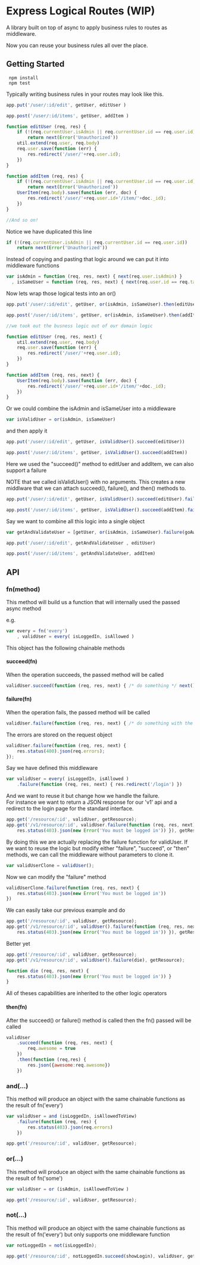 # Express Logical Routes (WIP)

A library built on top of async to apply business rules to routes as middleware.

Now you can reuse your business rules all over the place.

## Getting Started

     npm install
     npm test

Typically writing business rules in your routes may look like this.

```javascript
app.put('/user/:id/edit', getUser, editUser )

app.post('/user/:id/items', getUser, addItem )

function editUser (req, res) {
	if (!(req.currentUser.isAdmin || req.currentUser.id == req.user.id))
		return next(Error('Unauthorized'))
	util.extend(req.user, req.body)
	req.user.save(function (err) {
		res.redirect('/user/'+req.user.id);
	})
}

function addItem (req, res) {
	if (!(req.currentUser.isAdmin || req.currentUser.id == req.user.id))
		return next(Error('Unauthorized'))
	UserItem(req.body).save(function (err, doc) {
		res.redirect('/user/'+req.user.id+'/item/'+doc._id);
	})
}

//And so on!
```

Notice we have duplicated this line 

```javascript
if (!(req.currentUser.isAdmin || req.currentUser.id == req.user.id))
	return next(Error('Unauthorized'))
```

Instead of copying and pasting that logic around we can put it into middleware functions 

```javascript
var isAdmin = function (req, res, next) { next(req.user.isAdmin) }
  , isSameUser = function (req, res, next) { next(req.user.id == req.target.id) }
```

Now lets wrap those logical tests into an or() 

```javascript
app.put('/user/:id/edit', getUser, or(isAdmin, isSameUser).then(editUser))

app.post('/user/:id/items', getUser, or(isAdmin, isSameUser).then(addItem))

//we took out the busness logic out of our domain logic

function editUser (req, res, next) {
	util.extend(req.user, req.body)
	req.user.save(function (err) {
		res.redirect('/user/'+req.user.id);
	})
}

function addItem (req, res, next) {
	UserItem(req.body).save(function (err, doc) {
		res.redirect('/user/'+req.user.id+'/item/'+doc._id);
	})
}
```

Or we could combine the isAdmin and isSameUser into a middleware

```javascript
var isValidUser = or(isAdmin, isSameUser)
```
and then apply it

```javascript
app.put('/user/:id/edit', getUser, isValidUser().succeed(editUser))

app.post('/user/:id/items', getUser, isValidUser().succeed(addItem))
```
Here we used the "succeed()" method to editUser and addItem, we can also support a failure

NOTE that we called isValidUser() with no arguments.  This creates a new middlware that we can attach
succeed(), failure(), and then() methods to.

```javascript
app.put('/user/:id/edit', getUser, isValidUser().succeed(editUser).failure(goAway))

app.post('/user/:id/items', getUser, isValidUser().succeed(addItem).failure(goAway))
```

Say we want to combine all this logic into a single object

```javascript
var getAndValidateUser = [getUser, or(isAdmin, isSameUser).failure(goAway)];

app.put('/user/:id/edit', getAndValidateUser , editUser)

app.post('/user/:id/items', getAndValidateUser, addItem)
```

## API

### fn(method)

This method will build us a function that will internally used the passed async method

e.g.

```javascript
var every = fn('every')
	, validUser = every( isLoggedIn, isAllowed )
```

This object has the following chainable methods 

#### succeed(fn)

When the operation succeeds, the passed method will be called

```javascript
validUser.succeed(function (req, res, next) { /* do something */ next() })
```

#### failure(fn)

When the operation fails, the passed method will be called

```javascript
validUser.failure(function (req, res, next) { /* do something with the errors */ next() })
```

The errors are stored on the request object

```javascript
validUser.failure(function (req, res, next) {
	res.status(400).json(req.errors);
});
```
Say we have defined this middleware

```javascript
var validUser = every( isLoggedIn, isAllowed )
	.failure(function (req, res, next) { res.redirect('/login') })
```

And we want to reuse it but change how we handle the failure.  
For instance we want to return a JSON response for our 'v1' api and
a redirect to the login page for the standard interface.

```javascript
app.get('/resource/:id', validUser, getResource); 
app.get('/v1/resource/:id', validUser.failure(function (req, res, next) { 
	res.status(403).json(new Error('You must be logged in')) }), getResource);
```

By doing this we are actually replacing the failure function for validUser.
If we want to reuse the logic but modify either "failure", "succeed", or "then" methods,
we can call the middleware without parameters to clone it.

```javascript
var validUserClone = validUser();
```

Now we can modify the "failure" method

```javascript
validUserClone.failure(function (req, res, next) {
	res.status(403).json(new Error('You must be logged in'))
})
```

We can easily take our previous example and do


```javascript
app.get('/resource/:id', validUser, getResource); 
app.get('/v1/resource/:id', validUser().failure(function (req, res, next) { 
	res.status(403).json(new Error('You must be logged in')) }), getResource);
```

Better yet

```javascript
app.get('/resource/:id', validUser, getResource); 
app.get('/v1/resource/:id', validUser().failure(die), getResource);

function die (req, res, next) {
	res.status(403).json(new Error('You must be logged in')) }
}
```

All of theses capabilities are inherited to the other logic operators


#### then(fn)

After the succeed() or failure() method is called then the fn() passed will be called

```javascript
validUser
	.succeed(function (req, res, next) { 
		req.awesome = true
	})
	.then(function (req,res) { 
		res.json({awesome:req.awesome}) 
	})
```

### and(...)

This method will produce an object with the same chainable functions as the result of fn('every')

```javascript
var validUser = and (isLoggedIn, isAllowedToView)
	.failure(function (req, res) { 
		res.status(403).json(req.errors)
	})

app.get('/resource/:id', validUser, getResource);
```

### or(...)

This method will produce an object with the same chainable functions as the result of fn('some')

```javascript
var validUser = or (isAdmin, isAllowedToView )

app.get('/resource/:id', validUser, getResource);
```

### not(...)

This method will produce an object with the same chainable functions as the result of fn('every') but only supports
one middleware function

```javascript
var notLoggedIn = not(isLoggedIn);

app.get('/resource/:id', notLoggedIn.succeed(showLogin), validUser, getResource);
```
